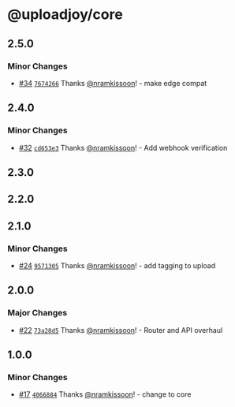 # @uploadjoy/core

## 2.5.0

### Minor Changes

- [#34](https://github.com/Uploadjoy/uploadjoy/pull/34) [`7674266`](https://github.com/Uploadjoy/uploadjoy/commit/7674266980178a285136e14d2e4525f213d8453e) Thanks [@nramkissoon](https://github.com/nramkissoon)! - make edge compat

## 2.4.0

### Minor Changes

- [#32](https://github.com/Uploadjoy/uploadjoy/pull/32) [`cd653e3`](https://github.com/Uploadjoy/uploadjoy/commit/cd653e38cc03f216640600433d26118e021996f4) Thanks [@nramkissoon](https://github.com/nramkissoon)! - Add webhook verification

## 2.3.0

## 2.2.0

## 2.1.0

### Minor Changes

- [#24](https://github.com/Uploadjoy/uploadjoy/pull/24) [`9571305`](https://github.com/Uploadjoy/uploadjoy/commit/95713056f3934375990e7d613c0a18f945c89486) Thanks [@nramkissoon](https://github.com/nramkissoon)! - add tagging to upload

## 2.0.0

### Major Changes

- [#22](https://github.com/Uploadjoy/uploadjoy/pull/22) [`73a28d5`](https://github.com/Uploadjoy/uploadjoy/commit/73a28d5cfc11a04776ed6b045d0b054f5b081de0) Thanks [@nramkissoon](https://github.com/nramkissoon)! - Router and API overhaul

## 1.0.0

### Minor Changes

- [#17](https://github.com/Uploadjoy/uploadjoy/pull/17) [`4066884`](https://github.com/Uploadjoy/uploadjoy/commit/40668848dab24be28c46957ce39f345802a26341) Thanks [@nramkissoon](https://github.com/nramkissoon)! - change to core
